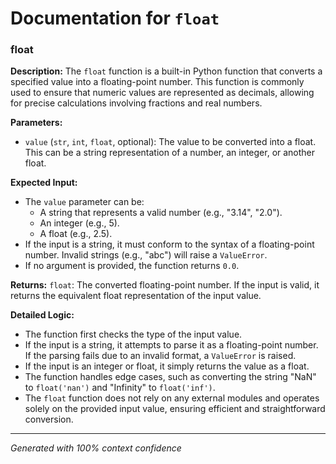 # Documentation for `float`

### float

**Description:**
The `float` function is a built-in Python function that converts a specified value into a floating-point number. This function is commonly used to ensure that numeric values are represented as decimals, allowing for precise calculations involving fractions and real numbers.

**Parameters:**
- `value` (`str`, `int`, `float`, optional): The value to be converted into a float. This can be a string representation of a number, an integer, or another float.

**Expected Input:**
- The `value` parameter can be:
  - A string that represents a valid number (e.g., "3.14", "2.0").
  - An integer (e.g., 5).
  - A float (e.g., 2.5).
- If the input is a string, it must conform to the syntax of a floating-point number. Invalid strings (e.g., "abc") will raise a `ValueError`.
- If no argument is provided, the function returns `0.0`.

**Returns:**
`float`: The converted floating-point number. If the input is valid, it returns the equivalent float representation of the input value.

**Detailed Logic:**
- The function first checks the type of the input value.
- If the input is a string, it attempts to parse it as a floating-point number. If the parsing fails due to an invalid format, a `ValueError` is raised.
- If the input is an integer or float, it simply returns the value as a float.
- The function handles edge cases, such as converting the string "NaN" to `float('nan')` and "Infinity" to `float('inf')`.
- The `float` function does not rely on any external modules and operates solely on the provided input value, ensuring efficient and straightforward conversion.

---
*Generated with 100% context confidence*
